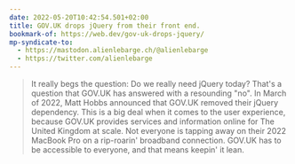 ```yaml
---
date: 2022-05-20T10:42:54.501+02:00
title: GOV.UK drops jQuery from their front end.
bookmark-of: https://web.dev/gov-uk-drops-jquery/
mp-syndicate-to:
  - https://mastodon.alienlebarge.ch/@alienlebarge
  - https://twitter.com/alienlebarge
---
```

> It really begs the question: Do we really need jQuery today? That's a question that GOV.UK has answered with a resounding "no". In March of 2022, Matt Hobbs announced that GOV.UK removed their jQuery dependency. This is a big deal when it comes to the user experience, because GOV.UK provides services and information online for The United Kingdom at scale. Not everyone is tapping away on their 2022 MacBook Pro on a rip-roarin' broadband connection. GOV.UK has to be accessible to everyone, and that means keepin' it lean.
